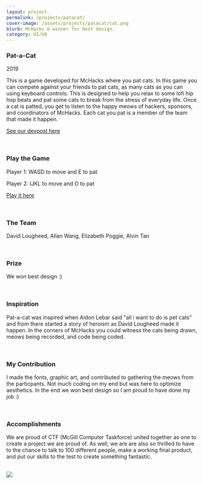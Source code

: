 ```yaml
---
layout: project
permalink: /projects/patacat/
cover-image: /assets/projects/patacat/cat.png
blurb: McHacks 6 winner for best design.
category: UI/UX
---
```


### Pat-a-Cat

2019

This is a game developed for McHacks where you pat cats. In this game you can compete against your friends to pat cats, as many cats as you can using keyboard controls. This is designed to help you relax to some lofi hip hop beats and pat some cats to break from the stress of everyday life. Once a cat is patted, you get to listen to the happy meows of hackers, sponsors, and coordinators of McHacks. Each cat you pat is a member of the team that made it happen. 

[See our devpost here](https://devpost.com/software/pat-a-cat-mqs6iy)

<br>

### Play the Game

Player 1: WASD to move and E to pat

Player 2: IJKL to move and O to pat

[Play it here](https://patacat.github.io/)

<br>

### The Team

David Lougheed, Allan Wang, Elizabeth Poggie, Alvin Tan

<br>

### Prize

We won best design :)

<br>

### Inspiration 

Pat-a-cat was inspired when Aidon Lebar said "all i want to do is pet cats" and from there started a story of heroism as David Lougheed made it happen. In the corners of McHacks you could witness the cats being drawn, meows being recorded, and code being coded.

<br>

### My Contribution

I made the fonts, graphic art, and contributed to gathering the meows from the particpants. Not much coding on my end but was here to optimize aesthetics. In the end we won best design so I am proud to have done my job :) 

<br>

### Accomplishments

We are proud of CTF (McGill Computer Taskforce) united together as one to create a project we are proud of. As well, we are are also so thrilled to have to the chance to talk to 100 different people, make a working final product, and put our skills to the test to create something fantastic.

<br>

<img src="../../assets/projects/patacat/images/1.png"/>